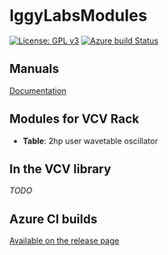 # IggyLabsModules

 [![License: GPL v3](https://img.shields.io/badge/License-GPLv3-blue.svg)](https://www.gnu.org/licenses/gpl-3.0)
[![Azure build Status](https://dev.azure.com/IggyLabs/IggyLabsModules/_apis/build/status/IggyLabs.IggyLabsModules?branchName=master)](https://dev.azure.com/IggyLabs/IggyLabsModules/_build/latest?definitionId=1&branchName=master)

## Manuals

[Documentation](https://github.com/IggyLabs/IggyLabsModules/blob/master/doc/manual.md)

## Modules for VCV Rack

- **Table**: 2hp user wavetable oscillator

## In the VCV library

*TODO*

## Azure CI builds

[Available on the release page](https://github.com/IggyLabs/IggyLabsModules/releases/tag/AzureCI)